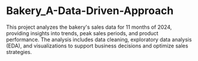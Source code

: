 # Bakery_A-Data-Driven-Approach
This project analyzes the bakery's sales data for 11 months of 2024, providing insights into trends, peak sales periods, and product performance. The analysis includes data cleaning, exploratory data analysis (EDA), and visualizations to support business decisions and optimize sales strategies.
